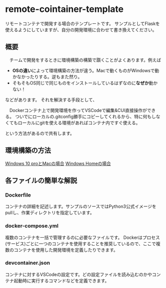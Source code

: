 # remote-cointainer-template
リモートコンテナで開発する場合のテンプレートです。
サンプルとしてFlaskを使えるようにしていますが、自分の開発環境に合わせて書き換えてください。

## 概要
　チームで開発をするときに環境構築の構築で躓くことがよくあります。例えば
 - **OSの違い**によって環境構築の方法が違う。Macで動くものがWindowsで動かなかったりする。逆もまた然り。
 - そもそもOS同じで同じものをインストールしているはずなのに**なぜか**動かない！

などがあります。
 それを解決する手段として、
 
 　Dockerコンテナ上で開発環境を作ってVSCodeで編集&CUI直接操作ができる。
  ついでにローカルの.gitconfig勝手にコピーしてくれるから、特に何もしなくてもローカルにgitを使える環境があればコンテナ内ですぐ使える。 

  という方法があるので共有します。
## 環境構築の方法
[Windows 10 proとMacの場合](https://github.com/wgdp444/remote-container-template/blob/master/doc/winpro-mac.md)
[Windows Homeの場合](https://github.com/wgdp444/remote-container-template/blob/master/doc/winhome.md)

## 各ファイルの簡単な解説
### Dockerfile
コンテナの詳細を記述します。サンプルのソースではPython3公式イメージをpullし、作業ディレクトリを指定しています。
### docker-compose.yml
複数のコンテナを一括で管理するのに必要なファイルです。
Dockerはプロセス(サービス)ごとに一つのコンテナを使用することを推奨しているので、ここで複数のコンテナを使用した開発環境を定義したりできます。
### devcontainer.json
コンテナに対するVSCodeの設定です。どの設定ファイルを読み込むのかやコンテナ起動時に実行するコマンドなどを定義できます。
